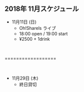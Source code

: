 ## 2018年 11月スケジュール

- 11月11日 (日)
  + Oh!Sharels ライブ                
  + 18:00 open / 19:00 start
  + ¥2500 + 1drink

<br/>

==================

<br/>

- 11月29日 (木)
  + 終日貸切

<br/>
